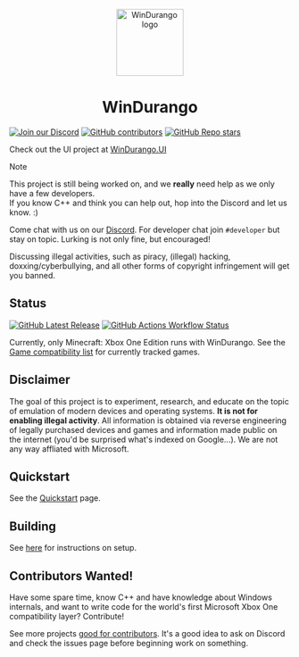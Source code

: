<p align="center">
  <a href="https://github.com/WinDurango-project/WinDurango/">
    <img alt="WinDurango logo" src="https://raw.githubusercontent.com/WinDurango-project/WinDurango/main/assets/logo/1024.png" height="120px">
  </a>
</p>

<h1 align="center">WinDurango</h1>

[![Join our Discord](https://img.shields.io/discord/1280176159010848790?color=2c9510&label=WinDurango%20Discord&logo=Discord&logoColor=white)](https://discord.gg/mHN2BgH7MR)
[![GitHub contributors](https://img.shields.io/github/contributors/WinDurango/WinDurango?color=2c9510&label=Contributors)](https://github.com/WinDurango/WinDurango/graphs/contributors)
[![GitHub Repo stars](https://img.shields.io/github/stars/WinDurango/WinDurango?color=2c9510&)](https://github.com/WinDurango/WinDurango/stargazers)

Check out the UI project at [WinDurango.UI](https://github.com/WinDurango-project/WinDurango.UI/)

> [!NOTE]
> This project is still being worked on, and we **really** need help as we only have a few developers.   
> If you know C++ and think you can help out, hop into the Discord and let us know. :)

Come chat with us on our [Discord](https://discord.gg/mHN2BgH7MR).
For developer chat join `#developer` but stay on topic. Lurking is not only fine, but encouraged!

Discussing illegal activities, such as piracy, (illegal) hacking, doxxing/cyberbullying, and all other forms of copyright infringement will get you banned.

## Status
[![GitHub Latest Release](https://img.shields.io/badge/Latest-Release-green?color=2c9510&)](https://github.com/WinDurango/WinDurango/releases)
[![GitHub Actions Workflow Status](https://img.shields.io/github/actions/workflow/status/WinDurango/WinDurango/msbuild.yml?label=Nightly&color=2c9510&)](https://github.com/WinDurango/WinDurango/actions)

Currently, only Minecraft: Xbox One Edition runs with WinDurango.
See the [Game compatibility list](https://windurango.github.io/Documentation/playable-games.html)
for currently tracked games.

## Disclaimer

The goal of this project is to experiment, research, and educate on the topic
of emulation of modern devices and operating systems. **It is not for enabling
illegal activity**. All information is obtained via reverse engineering of
legally purchased devices and games and information made public on the internet
(you'd be surprised what's indexed on Google...). We are not any way affliated
with Microsoft.

## Quickstart

See the [Quickstart](https://github.com/WinDurango/WinDurango/wiki/Quickstart) page.

## Building

See [here](https://windurango.github.io/Documentation/build-contrib.html) for instructions on setup. 

## Contributors Wanted!

Have some spare time, know C++ and have knowledge about Windows internals, 
and want to write code for the world's first Microsoft Xbox One compatibility layer?
Contribute! 

See more projects [good for contributors](https://github.com/WinDurango/WinDurango/labels/good%20first%20issue). 
It's a good idea to ask on Discord and check the issues page before beginning work on something.


